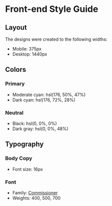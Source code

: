 # Front-end Style Guide

## Layout

The designs were created to the following widths:

-   Mobile: 375px
-   Desktop: 1440px

## Colors

### Primary

-   Moderate cyan: hsl(176, 50%, 47%)
-   Dark cyan: hsl(176, 72%, 28%)

### Neutral

-   Black: hsl(0, 0%, 0%)
-   Dark gray: hsl(0, 0%, 48%)

## Typography

### Body Copy

-   Font size: 16px

### Font

-   Family: [Commissioner](https://fonts.google.com/specimen/Commissioner)
-   Weights: 400, 500, 700
